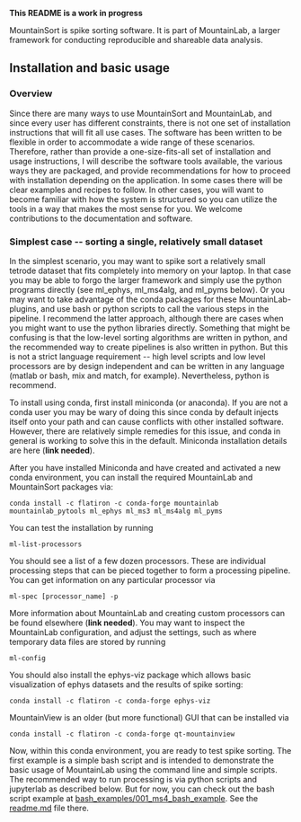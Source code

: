 **This README is a work in progress**

MountainSort is spike sorting software. It is part of MountainLab, a larger framework for conducting reproducible and shareable data analysis.
 
## Installation and basic usage

### Overview
 
Since there are many ways to use MountainSort and MountainLab, and since every user has different constraints, there is not one set of installation instructions that will fit all use cases. The software has been written to be flexible in order to accommodate a wide range of these scenarios. Therefore, rather than provide a one-size-fits-all set of installation and usage instructions, I will describe the software tools available, the various ways they are packaged, and provide recommendations for how to proceed with installation depending on the application. In some cases there will be clear examples and recipes to follow. In other cases, you will want to become familiar with how the system is structured so you can utilize the tools in a way that makes the most sense for you. We welcome contributions to the documentation and software.
 
### Simplest case -- sorting a single, relatively small dataset

In the simplest scenario, you may want to spike sort a relatively small tetrode dataset that fits completely into memory on your laptop. In that case you may be able to forgo the larger framework and simply use the python programs directly (see ml_ephys, ml_ms4alg, and ml_pyms below). Or you may want to take advantage of the conda packages for these MountainLab-plugins, and use bash or python scripts to call the various steps in the pipeline. I recommend the latter approach, although there are cases when you might want to use the python libraries directly. Something that might be confusing is that the low-level sorting algorithms are written in python, and the recommended way to create pipelines is also written in python. But this is not a strict language requirement -- high level scripts and low level processors are by design independent and can be written in any language (matlab or bash, mix and match, for example). Nevertheless, python is recommend.
 
To install using conda, first install miniconda (or anaconda). If you are not a conda user you may be wary of doing this since conda by default injects itself onto your path and can cause conflicts with other installed software. However, there are relatively simple remedies for this issue, and conda in general is working to solve this in the default. Miniconda installation details are here (**link needed**). 

After you have installed Miniconda and have created and activated a new conda environment, you can install the required MountainLab and MountainSort packages via:

```
conda install -c flatiron -c conda-forge mountainlab mountainlab_pytools ml_ephys ml_ms3 ml_ms4alg ml_pyms
```

You can test the installation by running

```
ml-list-processors
```

You should see a list of a few dozen processors. These are individual processing steps that can be pieced together to form a processing pipeline. You can get information on any particular processor via

```
ml-spec [processor_name] -p
```

More information about MountainLab and creating custom processors can be found elsewhere (**link needed**). You may want to inspect the MountainLab configuration, and adjust the settings, such as where temporary data files are stored by running

```
ml-config
```

You should also install the ephys-viz package which allows basic visualization of ephys datasets and the results of spike sorting:

```
conda install -c flatiron -c conda-forge ephys-viz
```

MountainView is an older (but more functional) GUI that can be installed via

```
conda install -c flatiron -c conda-forge qt-mountainview
```

Now, within this conda environment, you are ready to test spike sorting. The first example is a simple bash script and is intended to demonstrate the basic usage of MountainLab using the command line and simple scripts. The recommended way to run processing is via python scripts and jupyterlab as described below. But for now, you can check out the bash script example at [bash_examples/001_ms4_bash_example](bash_examples/001_ms4_bash_example). See the [readme.md](bash_examples/001_ms4_bash_example/readme.md) file there.
